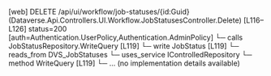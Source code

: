 [web] DELETE /api/ui/workflow/job-statuses/{id:Guid}  (Dataverse.Api.Controllers.UI.Workflow.JobStatusesController.Delete)  [L116–L126] status=200 [auth=Authentication.UserPolicy,Authentication.AdminPolicy]
  └─ calls JobStatusRepository.WriteQuery [L119]
  └─ write JobStatus [L119]
    └─ reads_from DVS_JobStatuses
  └─ uses_service IControlledRepository<JobStatus>
    └─ method WriteQuery [L119]
      └─ ... (no implementation details available)


